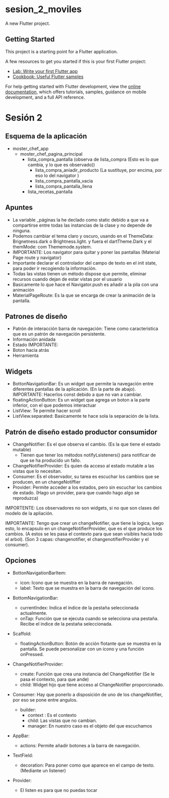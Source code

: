 # sesion_2_moviles

A new Flutter project.

## Getting Started

This project is a starting point for a Flutter application.

A few resources to get you started if this is your first Flutter project:

- [Lab: Write your first Flutter app](https://docs.flutter.dev/get-started/codelab)
- [Cookbook: Useful Flutter samples](https://docs.flutter.dev/cookbook)

For help getting started with Flutter development, view the
[online documentation](https://docs.flutter.dev/), which offers tutorials,
samples, guidance on mobile development, and a full API reference.

# Sesión 2

## Esquema de la aplicación

- moster_chef_app
  - moster_chef_pagina_principal
    - lista_compra_pantalla (observa de lista_compra (Esto es lo que cambia, y lo que es observado))
      - lista_compra_aniadir_producto  (La sustituye, por encima, por eso lo del navigator )
      - lista_compra_pantalla_vacia
      - lista_compra_pantalla_llena
    - lista_recetas_pantalla

## Apuntes 
- La variable _páginas la he declado como static debido a que va a compartirse entre todas las instancias de la clase y no depende de ninguna.
- Podemos cambiar el tema claro y oscuro, usando en el ThemeData: Brignetness.dark o Brightness.light. y fuera el dartTheme.Dark y el themMode: com Thememode.system.
- IMPORTANTE: Los navigator para quitar y poner las pantallas (Material Page route y navigator)
- Importante declarar el controlador del campo de texto en el init state, para poder ir recogiendo la información.
- Todas las vistas tienen un método dispose que permite, eliminar recursos cuando dejan de estar vistas por el usuario
- Basicamente lo que hace el Navigator.push es añadir a la pila con una animación
- MaterialPageRoute: Es la que se encarga de crear la animación de la pantalla.

## Patrones de diseño
- Patrón de interacción barra de navegación: Tiene como caracteristica que es un patrón de navegación persistente.
- Información anidada
- Estado IMPORTANTE: 
- Boton hacia atrás
- Herramienta
## Widgets
- BottonNavigationBar: Es un widget que permite la navegación entre diferentes pantallas de la aplicación. (En la parte de abajo). IMPORTANTE: Hacerlos const debido a que no van a cambiar.
- floatingActionButton: Es un widget que agrega un boton a la parte inferior, con el que podemos interactuar
- ListView: Te permite hacer scroll
- ListView.separated: Basicamente te hace sola la separación de la lista.

## Patrón de diseño estado productor consumidor
- ChangeNotifier: Es el que observa el cambio. (Es la que tiene el estado mutable)
  - Tienen que tener los métodos notifyLsisteners() para notificar de que se ha producido un fallo.
- ChangeNotifierProvider: Es quien da acceso al estado mutable a las vistas que lo necesitan.
- Consumer: Es el observador, su tarea es escuchar los cambios que se producen, en un changeNotiffier
- Provider: Permite acceder a los estados, pero sin escuchar  los cambios de estado. (Hago un provider, para que cuando hago algo se reproduzca)

IMPORTENTE: Los observadores no son widgets, si no que son clases del modelo de la apliación.

IMPORTANTE: Tengo que crear un changeNotifier, que tiene la logica, luego esto, lo encapsulo en un changeNotifierProvider, que es el que produce los cambios. (A estos se les pasa el contexto para que sean visibles hacia todo el arbol). (Son 3 capas: changenotifier, el changenotifierProvider y el consumer).

## Opciones
- BottonNavigationBarItem:
  - icon: Icono que se muestra en la barra de navegación.
  - label: Texto que se muestra en la barra de navegación del icono.

- BottomNavigationBar: 
  - currentIndex: Indica el índice de la pestaña seleccionada actualmente.
  - onTap: Función que se ejecuta cuando se selecciona una pestaña. Recibe el índice de la pestaña seleccionada.

- Scaffold:
  - floatingActionButton: Botón de acción flotante que se muestra en la pantalla. Se puede personalizar con un icono y una función onPressed.

- ChangeNotifierProvider:
  - create: Función que crea una instancia del ChangeNotifier (Se le pasa el contexto, para que ande)
  - child: Widget hijo que tiene acceso al ChangeNotifier proporcionado.

- Consumer: Hay que ponerlo a disposición de uno de los changeNotifier, por eso se pone entre angulos.
  - builder:
    - context : Es el contexto
    - child: Las vistas que no cambian.
    - manager: En nuestro caso es el objeto del que escuchamos 

- AppBar:
  - actions: Permite añadir botones a la barra de navegación.

- TextField:
  - decoration: Para poner como que aparece en el campo de texto. (Mediante un listener)

- Provider:
  - El listen es para que no puedas tocar